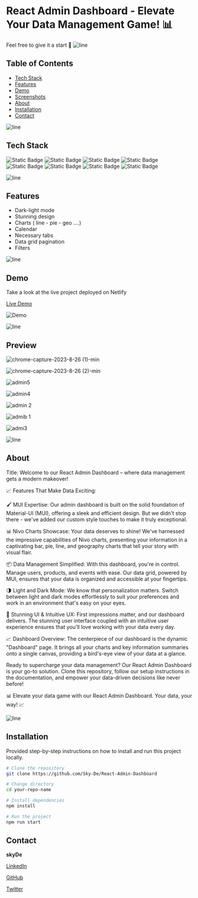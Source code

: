 #  React Admin Dashboard - Elevate Your Data Management Game! 📊

Feel free to give it a start 🌟
![line]

## Table of Contents

- [Tech Stack](#tech-stack)
- [Features](#features)
- [Demo](#demo)
- [Screenshots](#preview)
- [About](#about)
- [Installation](#installation)
- [Contact](#contact)

![line]

## Tech Stack

![Static Badge](https://img.shields.io/badge/javascript-black?style=for-the-badge&logo=javascript)
![Static Badge](https://img.shields.io/badge/React-black?style=for-the-badge&logo=react)
![Static Badge](https://img.shields.io/badge/Create%2FReact%2FApp-black?style=for-the-badge&logo=react)
![Static Badge](https://img.shields.io/badge/CSS-black?style=for-the-badge&logo=CSS3)
![Static Badge](https://img.shields.io/badge/MUI-black?style=for-the-badge&logo=mui)
![Static Badge](https://img.shields.io/badge/Nivo%2Fcharts-black?style=for-the-badge&logo=chart.js)
![Static Badge](https://img.shields.io/badge/Data%2FGrid-black?style=for-the-badge&logo=MUI)
![Static Badge](https://img.shields.io/badge/fullcalendar-black?style=for-the-badge&logo=calendar)
 
![line]

## Features

- Dark-light mode
- Stunning design
- Charts ( line - pie - geo ....)
- Calendar
- Necessary tabs
- Data grid pagination
- Filters

![line]

## Demo

Take a look at the live project deployed on Netlify

[Live Demo](https://react-admin-dashboar-skyde.netlify.app)

![Demo](demo.gif)

![line]

## Preview

![chrome-capture-2023-8-26 (1)-min](https://github.com/Sky-De/React-Admin-Dashboard/assets/79264045/e1b09fd3-6ba5-4494-8897-1f7abf055cde)

![chrome-capture-2023-8-26 (2)-min](https://github.com/Sky-De/React-Admin-Dashboard/assets/79264045/205565ec-0034-482c-a6ca-466ddfe7f569)

![admin5](https://github.com/Sky-De/React-Admin-Dashboard/assets/79264045/02e5c479-9d0b-4a5e-9cad-99d9941b34d5)

![admin4](https://github.com/Sky-De/React-Admin-Dashboard/assets/79264045/76ab13b5-794f-4cf2-b72b-d04cd7d23db6)

![admin 2](https://github.com/Sky-De/React-Admin-Dashboard/assets/79264045/4d7ad670-a03a-4a98-bf45-56013d2f4f36)

![admib 1](https://github.com/Sky-De/React-Admin-Dashboard/assets/79264045/718d29da-dcdc-4d4c-84d8-4e85c309d565)

![admi3](https://github.com/Sky-De/React-Admin-Dashboard/assets/79264045/5179216e-43da-474d-b3d5-ac72f1b2753a)





![line]

## About

Title: Welcome to our React Admin Dashboard – where data management gets a modern makeover!

📈 Features That Make Data Exciting:

🖌️ MUI Expertise: Our admin dashboard is built on the solid foundation of Material-UI (MUI), offering a sleek and efficient design. But we didn't stop there - we've added our custom style touches to make it truly exceptional.

📊 Nivo Charts Showcase: Your data deserves to shine! We've harnessed the impressive capabilities of Nivo charts, presenting your information in a captivating bar, pie, line, and geography charts that tell your story with visual flair.

📦 Data Management Simplified: With this dashboard, you're in control. Manage users, products, and events with ease. Our data grid, powered by MUI, ensures that your data is organized and accessible at your fingertips.

🌗 Light and Dark Mode: We know that personalization matters. Switch between light and dark modes effortlessly to suit your preferences and work in an environment that's easy on your eyes.

🎨 Stunning UI & Intuitive UX: First impressions matter, and our dashboard delivers. The stunning user interface coupled with an intuitive user experience ensures that you'll love working with your data every day.

📈 Dashboard Overview: The centerpiece of our dashboard is the dynamic "Dashboard" page. It brings all your charts and key information summaries onto a single canvas, providing a bird's-eye view of your data at a glance.

Ready to supercharge your data management? Our React Admin Dashboard is your go-to solution. Clone this repository, follow our setup instructions in the documentation, and empower your data-driven decisions like never before!

📊 Elevate your data game with our React Admin Dashboard. Your data, your way! 📈

![line]

## Installation

Provided step-by-step instructions on how to install and run this project locally.

```bash
# Clone the repository
git clone https://github.com/Sky-De/React-Admin-Dashboard

# Change directory
cd your-repo-name

# Install dependencies
npm install

# Run the project
npm run start
```

[line]: https://user-images.githubusercontent.com/75939390/137615281-3a875960-92cc-407f-97fe-fd2319bdb252.png
## Contact

**skyDe**

[LinkedIn](https://www.linkedin.com/in/sky-de-763248228)

[GitHub](https://github.com/Sky-De)

[Twitter](https://twitter.com/SkyDe1991?t=b2SJxGA4wmHwwgxDUUtE8Q&s=09)

